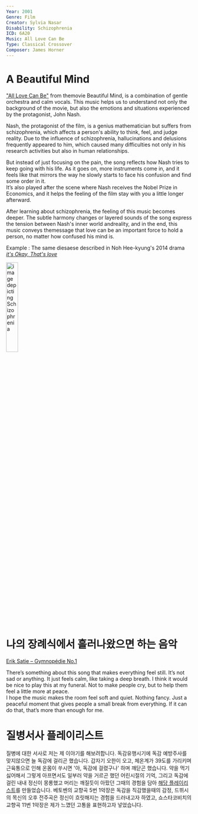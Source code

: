 ```yaml
---
Year: 2001 
Genre: Film
Creator: Sylvia Nasar
Disability: Schizophrenia
ICD: 6A20
Music: All Love Can Be
Type: Classical Crossover
Composer: James Horner
---
```


# A Beautiful Mind
["All Love Can Be"](https://youtu.be/Kajazfzb0Ow?feature=shared) from themovie Beautiful Mind, is a combination of gentle orchestra and calm vocals. This music helps us to understand not only the background of the movie, but also the emotions and situations experienced by the protagonist, John Nash.

Nash, the protagonist of the film, is a genius mathematician but suffers from schizophrenia, which affects a person's ability to think, feel, and judge reality.
Due to the influence of schizophrenia, hallucinations and delusions frequently appeared to him, which caused many difficulties not only in his research activities but also in human relationships.

But instead of just focusing on the pain, the song reflects how Nash tries to keep going with his life. As it goes on, more instruments come in, and it feels like that mirrors the way he slowly starts to face his confusion and find some order in it. \
It’s also played after the scene where Nash receives the Nobel Prize in Economics, and it helps the feeling of the film stay with you a little longer afterward.

After learning about schizophrenia, the feeling of this music becomes deeper. The subtle harmony changes or layered sounds of the song express the tension between Nash's inner world andreality, and in the end, this music conveys themessage that love can be an important force to hold a person, no matter how confused his mind is.


Example : The same diesaese described in Noh Hee-kyung's 2014 drama [*it's Okay, That's love*](yoon_sooim.md)

<img src="./lee_eunbi_img.png" alt="image depicting Schizophrenia" style="width:25%;" />


# 나의 장례식에서 흘러나왔으면 하는 음악
[Erik Satie – Gymnopédie No.1](https://youtu.be/S-Xm7s9eGxU)

There’s something about this song that makes everything feel still. It’s not sad or anything. It just feels calm, like taking a deep breath. I think it would be nice to play this at my funeral. Not to make people cry, but to help them feel a little more at peace. \
I hope the music makes the room feel soft and quiet. Nothing fancy. Just a peaceful moment that gives people a small break from everything. If it can do that, that’s more than enough for me.

# 질병서사 플레이리스트
질병에 대한 서사로 저는 제 이야기를 해보려합니다. 독감유행시기에 독감 예방주사를 맞지않으면 늘 독감에 걸리곤 했습니다. 갑자기 오한이 오고, 체온계가 39도를 가리키며 근육통으로 인해 온몸이 쑤시면 '아, 독감에 걸렸구나' 하며 깨닫곤 했습니다. 약을 먹기 싫어해서 그렇게 아프면서도 일부러 약을 거르곤 했던 어린시절의 기억, 그리고 독감에 걸린 내내 정신이 몽롱했고 머리는 깨질듯이 아팠던 그때의 경험을 담아 [해당 플레이리스트](https://youtube.com/playlist?list=PLqyok87vsw8oUxPJwFp8SWFPUS4li0qhL&feature=shared)를 만들었습니다. 베토벤의 교향곡 5번 1악장은 독감을 직감했을때의 감정, 드뷔시의 목신의 오후 전주곡은 정신이 흐릿해지는 경험을 드러내고자 하였고, 쇼스타코비치의 교향곡 11번 1악장은 제가 느꼈던 고통을 표현하고자 넣었습니다.

